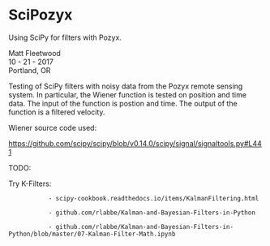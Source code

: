 # SciPozyx                                                                                                                                 
Using SciPy for filters with Pozyx.                                                                                                       
                                                                                                                                           
Matt Fleetwood                                                                                                                             
10 - 21 - 2017                                                                                                                             
Portland, OR                                                                                                                               

Testing of SciPy filters with noisy data from the Pozyx remote sensing system. In particular, the Wiener function is tested on position and time data. The input of the function is postion and time. The output of the function is a filtered velocity. 

Wiener source code used:

https://github.com/scipy/scipy/blob/v0.14.0/scipy/signal/signaltools.py#L441


TODO: 

Try K-Filters: 

               - scipy-cookbook.readthedocs.io/items/KalmanFiltering.html

               - github.com/rlabbe/Kalman-and-Bayesian-Filters-in-Python

               - github.com/rlabbe/Kalman-and-Bayesian-Filters-in-Python/blob/master/07-Kalman-Filter-Math.ipynb
